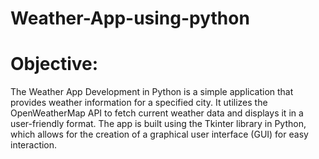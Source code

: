 # Weather-App-using-python

# Objective:

The Weather App Development in Python is a simple application that provides weather information for a specified city. It utilizes the OpenWeatherMap API to fetch current weather data and displays it in a user-friendly format. The app is built using the Tkinter library in Python, which allows for the creation of a graphical user interface (GUI) for easy interaction. 
